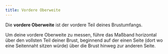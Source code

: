 ```yaml
---
title: Vordere Oberweite
---
```


Die **vordere Oberweite** ist der vordere Teil deines Brustumfangs.

Um deine vordere Oberweite zu messen, führe das Maßband horizontal über den vollsten Teil deiner Brust, beginnend auf der einen Seite (dort wo eine Seitennaht sitzen würde) über die Brust hinweg zur anderen Seite.
<MeasieImage />

